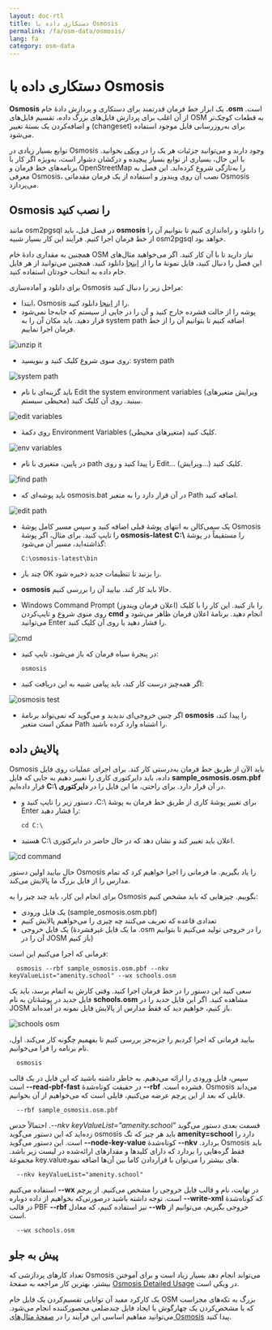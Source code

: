 ```yaml
---
layout: doc-rtl
title: دستکاری داده با Osmosis
permalink: /fa/osm-data/osmosis/
lang: fa
category: osm-data
---
```


دستکاری داده با Osmosis
===============================


**Osmosis** یک ابزار خط فرمان قدرتمند برای دستکاری و پردازش دادهٔ خام **‎.osm** است. از آن اغلب برای پردازش فایل‌های بزرگ داده، تقسیم فایل‌های OSM به قطعات کوچک‌تر و اضافه‌کردن یک بستهٔ تغییر (changeset) برای به‌روزرسانی فایل موجود استفاده می‌شود.  

توابع بسیار زیادی در Osmosis وجود دارند و می‌توانید جزئیات هر یک را در [ویکی](http://wiki.openstreetmap.org/wiki/Osmosis/Detailed_Usage_0.41) بخوانید. با این حال، بسیاری از توابع بسیار پیچیده و درکشان دشوار است، به‌ویژه اگر کار با برنامه‌های خط فرمان و OpenStreetMap را به‌تازگی شروع کرده‌اید. این فصل به معرفی Osmosis، نصب آن روی ویندوز و استفاده از یک فرمان مقدماتی Osmosis می‌پردازد.  

Osmosis را نصب کنید
----------------

مانند osm2pgsql در فصل قبل، باید **osmosis** را دانلود و راه‌اندازی کنیم تا بتوانیم آن را از خط فرمان اجرا کنیم. فرآیند این کار بسیار شبیه osm2pgsql خواهد بود.  

همچنین به مقداری دادهٔ خام OSM نیاز دارید تا با آن کار کنید. اگر می‌خواهید مثال‌های این فصل را دنبال کنید، فایل نمونهٔ ما را از [اینجا](/files/sample_osmosis.osm.pbf) دانلود کنید. همچنین می‌توانید از هر فایل خام داده به انتخاب خودتان استفاده کنید.  

برای دانلود و آماده‌سازی Osmosis مراحل زیر را دنبال کنید:  

- ابتدا، Osmosis را از [اینجا](http://bretth.dev.openstreetmap.org/osmosis-build/osmosis-latest.zip) دانلود کنید.  
- پوشه را از حالت فشرده خارج کنید و آن را در جایی از سیستم که جابه‌جا نمی‌شود قرار دهید. باید مکان آن را به system path اضافه کنیم تا بتوانیم آن را از خط فرمان اجرا نماییم.  

![unzip it][]

- روی منوی شروع کلیک کنید و بنویسید: system path  

![system path][]

- باید گزینه‌ای با نام Edit the system environment variables (ویرایش متغیرهای محیطی سیستم) ببینید. روی آن کلیک کنید.  

![edit variables][]

- روی دکمهٔ Environment Variables (متغیرهای محیطی) کلیک کنید.  

![env variables][]

- در پایین، متغیری با نام path را پیدا کنید و روی Edit...‎ (ویرایش...) کلیک کنید.  

![find path][]

- باید پوشه‌ای که osmosis.bat در آن قرار دارد را به متغیر Path اضافه کنید.  

![edit path][]

- یک سمی‌کالن به انتهای پوشهٔ قبلی اضافه کنید و سپس مسیر کامل پوشهٔ Osmosis را تایپ کنید. برای مثال، اگر پوشهٔ **osmosis-latest** را مستقیماً در پوشهٔ **<span dir="ltr">C:\\</span>** گذاشته‌اید، مسیر آن می‌شود:  
	
      C:\osmosis-latest\bin

- چند بار OK را بزنید تا تنظیمات جدید ذخیره شود.  
- **osmosis** حالا باید کار کند. بیایید آن را بررسی کنیم.  
- Windows Command Prompt (اعلان فرمان ویندوز) را باز کنید. این کار را با کلیک روی منوی شروع و تایپ‌کردن **cmd** انجام دهید. برنامهٔ اعلان فرمان ظاهر می‌شود و می‌توانید Enter را فشار دهید یا روی آن کلیک کنید.  

![cmd][]

- در پنجرهٔ سیاه فرمان که باز می‌شود، تایپ کنید:  

      osmosis

- اگر همه‌چیز درست کار کند، باید پیامی شبیه به این دریافت کنید:  

![osmosis test][]

- اگر چنین خروجی‌ای ندیدید و می‌گوید که نمی‌تواند برنامهٔ **osmosis** را پیدا کند، ممکن است متغیر Path را اشتباه وارد کرده باشید.  

پالایش داده
---------------

Osmosis باید الآن از طریق خط فرمان به‌درستی کار کند. برای اجرای عملیات روی فایل داده، باید دایرکتوری کاری را تغییر دهیم به جایی که فایل **sample_osmosis.osm.pbf** در آن قرار دارد. برای راحتی، ما این فایل را در **دایرکتوری <span dir="ltr">C:\\</span>** قرار داده‌ایم.  

- برای تغییر پوشهٔ کاری از طریق خط فرمان به پوشهٔ <span dir="ltr">C:\\</span>، دستور زیر را تایپ کنید و Enter را فشار دهید:  

      cd C:\
    
- اعلان باید تغییر کند و نشان دهد که در حال حاضر در دایرکتوری <span dir="ltr">C:\\</span> هستید.  

![cd command][]

حال بیایید اولین دستور Osmosis را یاد بگیریم. ما فرمانی را اجرا خواهیم کرد که تمام مدارس را از فایل بزرگ ما پالایش می‌کند.  

برای انجام این کار، باید چند چیز را به Osmosis بگوییم. چیزهایی که باید مشخص کنیم:  

- یک فایل ورودی (sample_osmosis.osm.pbf)  
- تعدادی قاعده که تعریف می‌کنند چه چیزی را می‌خواهیم پالایش کنیم  
- یک فایل خروجی (ما یک فایل غیرفشردهٔ ‎.osm را در خروجی تولید می‌کنیم تا بتوانیم آن را در JOSM باز کنیم)  

فرمانی که اجرا می‌کنیم این است:  

      osmosis --rbf sample_osmosis.osm.pbf --nkv keyValueList="amenity.school" --wx schools.osm

سعی کنید این دستور را در خط فرمان اجرا کنید. وقتی کارش به اتمام برسد، باید یک فایل جدید در پوشهٔ‌تان به نام **schools.osm** مشاهده کنید. اگر این فایل جدید را در JOSM باز کنیم، خواهیم دید که فقط مدارس از پالایش فایل نمونه در آمده‌اند.  

![schools osm][]

بیایید فرمانی که اجرا کردیم را جزبه‌جز بررسی کنیم تا بفهمیم چگونه کار می‌کند. اول، نام برنامه را فرا می‌خوانیم.

      osmosis

سپس، فایل ورودی را ارائه می‌دهیم. به خاطر داشته باشید که این فایل در یک قالب فشرده است. **<span dir="ltr">--rbf</span>** در حقیقت کوتاه‌شدهٔ  **<span dir="ltr">--read-pbf-fast</span>** است. Osmosis می‌داند فایلی که بعد از این پرچم عرضه می‌کنیم، فایلی است که می‌خواهیم از آن بخوانیم.  

      --rbf sample_osmosis.osm.pbf

قسمت بعدی دستور می‌گوید *<span dir="ltr">--nkv keyValueList="amenity.school"</span>*. احتمالاً حدس زده‌اید که این دستور می‌گوید osmosis باید هر چیز که تگ **amenity=school** دارد را بردارد. **<span dir="ltr">--nkv</span>** کوتاه‌شدهٔ **<span dir="ltr">--node-key-value</span>** است. این دستور می‌گوید Osmosis باید فقط گره‌هایی را بردارد که دارای کلیدها و مقدارهای ارائه‌شده در لیست زیر باشد. مجموعهٔ key.valueهای بیشتر را می‌توان با قراردادن کاما بین آن‌ها اضافه نمود.  

      --nkv keyValueList="amenity.school"

در نهایت، نام و قالب فایل خروجی را مشخص می‌کنیم. از پرچم **<span dir="ltr">--wx</span>** استفاده می‌کنیم که کوتاه‌شدهٔ **<span dir="ltr">--write-xml</span>** است. توجه داشته باشید درصورتی‌که بخواهیم از داده دوباره در قالب PBF خروجی بگیریم، می‌توانیم از **<span dir="ltr">--wb</span>** نیز استفاده کنیم، که معادل **<span dir="ltr">--rbf</span>** است.  

      --wx schools.osm

پیش به جلو
---------------

تعداد کارهای پردازشی که Osmosis می‌تواند انجام دهد بسیار زیاد است و برای آموختن بیشتر، بهترین کار مراجعه به صفحهٔ [Osmosis Detailed Usage](http://wiki.openstreetmap.org/wiki/Osmosis/Detailed_Usage_0.43) در ویکی است.  

یک کارکرد مفید آن توانایی تقسیم‌کردن یک فایل خام OSM بزرگ به تکه‌های مجزاست که با مشخص‌کردن یک چهارگوش یا ایجاد فایل چندضلعی محصورکننده انجام می‌شود. می‌توانید مفاهیم  اساسی این فرآیند را در [صفحهٔ مثال‌های Osmosis](http://wiki.openstreetmap.org/wiki/Osmosis/Examples) پیدا کنید.  

[unzip it]: /images/osm-data/unzip-it.png
[system path]: /images/osm-data/system-path.png
[edit variables]: /images/osm-data/edit-environment-variables.png
[env variables]: /images/osm-data/environment-variables.png
[find path]: /images/osm-data/find-path.png
[edit path]: /images/osm-data/edit-path-variable.png
[cmd]: /images/osm-data/cmd.png
[osmosis test]: /images/osm-data/osmosis-test.png
[cd command]: /images/osm-data/cd-command.png
[schools osm]: /images/osm-data/schools-osm.png



